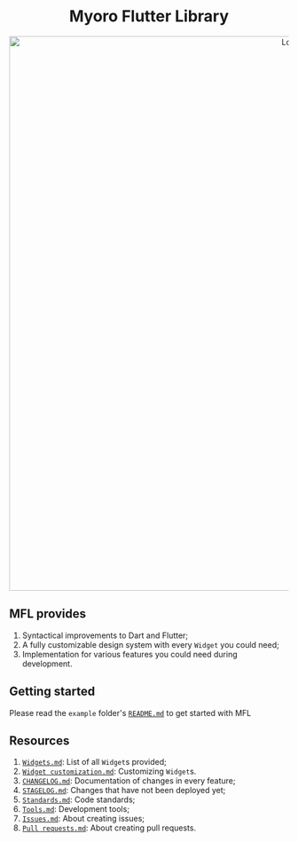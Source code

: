 <h1 align='center'>Myoro Flutter Library</h1>

<p align='center'>
  <img src='https://github.com/user-attachments/assets/ef54976c-4343-4b27-bbac-16453e4f3a01' alt='Logo' width=1000 />
</p>

## MFL provides

1. Syntactical improvements to Dart and Flutter;
1. A fully customizable design system with every `Widget` you could need;
1. Implementation for various features you could need during development.

## Getting started

Please read the `example` folder's [`README.md`](https://github.com/antonkoetzler/myoro_flutter_library/blob/main/example/README.md) to get started with MFL

## Resources

1. [`Widgets.md`](https://github.com/antonkoetzler/myoro_flutter_library/blob/main/doc/Widgets.md): List of all `Widget`s provided;
1. [`Widget customization.md`](https://github.com/antonkoetzler/myoro_flutter_library/blob/main/doc/Widget%20customization.md): Customizing `Widget`s.
1. [`CHANGELOG.md`](https://github.com/antonkoetzler/myoro_flutter_library/blob/main/CHANGELOG.md): Documentation of changes in every feature;
1. [`STAGELOG.md`](https://github.com/antonkoetzler/myoro_flutter_library/blob/main/STAGELOG.md): Changes that have not been deployed yet;
1. [`Standards.md`](https://github.com/antonkoetzler/myoro_flutter_library/blob/main/doc/Standards.md): Code standards;
1. [`Tools.md`](https://github.com/antonkoetzler/myoro_flutter_library/blob/main/doc/Tools.md): Development tools;
1. [`Issues.md`](https://github.com/antonkoetzler/myoro_flutter_library/blob/main/doc/Issues.md): About creating issues;
1. [`Pull requests.md`](https://github.com/antonkoetzler/myoro_flutter_library/blob/main/doc/Pull%20requests.md): About creating pull requests.

<p>&nbsp;</p>
